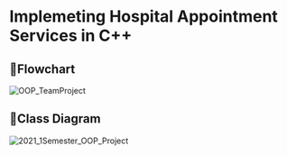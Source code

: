 # Implemeting Hospital Appointment Services in C++

## 📌Flowchart

![OOP_TeamProject](https://user-images.githubusercontent.com/72958464/122326529-68194600-cf67-11eb-94e6-4623db9c7ae4.png)

## 📌Class Diagram

![2021_1Semester_OOP_Project](https://user-images.githubusercontent.com/72958464/122326664-95fe8a80-cf67-11eb-8752-5857ec7b60f1.png)
